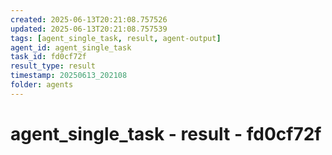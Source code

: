 ```yaml
---
created: 2025-06-13T20:21:08.757526
updated: 2025-06-13T20:21:08.757539
tags: [agent_single_task, result, agent-output]
agent_id: agent_single_task
task_id: fd0cf72f
result_type: result
timestamp: 20250613_202108
folder: agents
---
```


# agent_single_task - result - fd0cf72f

